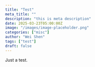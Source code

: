 ```yaml
---
title: "Test"
meta_title: ""
description: "this is meta description"
date: 2025-03-23T05:00:00Z
image: "/images/image-placeholder.png"
categories: ["misc"]
author: "Wei Shen"
tags: ["test"]
draft: false
---
```


Just a test.
